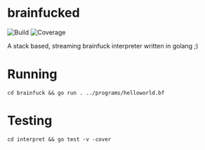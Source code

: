 # brainfucked 

![Build](https://github.com/swd543/brainfucked/actions/workflows/go.yml/badge.svg)
![Coverage](https://img.shields.io/badge/Coverage-7.0%25-red)


A stack based, streaming brainfuck interpreter written in golang ;)

# Running
`cd brainfuck && go run . ../programs/helloworld.bf`

# Testing
`cd interpret && go test -v -cover`
